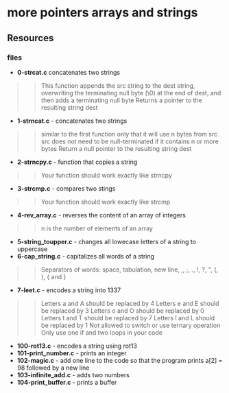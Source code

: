 # more pointers arrays and strings

## Resources

### files

* **0-strcat.c**  concatenates two strings

>> This function appends the src string to the dest string, overwriting the terminating null byte (\0) at the end of dest, and then adds a terminating null byte
>> Returns a pointer to the resulting string dest

* **1-strncat.c** - concatenates two strings

>> similar to the first function only that
>> it will use n bytes from src
>> src does not need to be null-terminated if it contains n or more bytes
>> Return a null pointer to the resulting string dest

* **2-strncpy.c** - function that copies a string

>> Your function should work exactly like strncpy

* **3-strcmp.c** - compares two stings

>> Your function should work exactly like strcmp

* **4-rev_array.c** - reverses the content of an array of integers

>> n is the number of elements of an array

* **5-string_toupper.c** - changes all lowecase letters of a string to uppercase
* **6-cap_string.c** - capitalizes all words of a string

>> Separators of words: space, tabulation, new line, ,, ;, ., !, ?, ", (, ), { and }

* **7-leet.c** - encodes a string into 1337

>> Letters a and A should be replaced by 4
>> Letters e and E should be replaced by 3
>> Letters o and O should be replaced by 0
>> Letters t and T should be replaced by 7
>> Letters l and L should be replaced by 1
>> Not allowed to switch or use ternary operation
>> Only use one if and two loops in your code

* **100-rot13.c** - encodes a string using rot13
* **101-print_number.c** - prints an integer
* **102-magic.c** - add one line to the code so that the program prints a[2] = 98 followed by a new line
* **103-infinite_add.c** - adds two numbers
* **104-print_buffer.c** - prints a buffer
